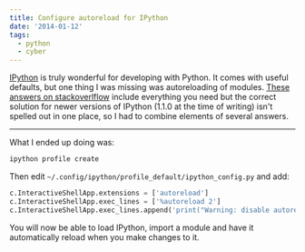 ```yaml
---
title: Configure autoreload for IPython
date: '2014-01-12'
tags:
  - python
  - cyber
---
```


[IPython](http://ipython.org/) is truly wonderful for developing with Python. It comes with useful defaults, but one thing I was missing was autoreloading of modules. [These answers on stackoverlflow](http://stackoverflow.com/questions/1907993/autoreload-of-modules-in-ipython) include everything you need but the correct solution for newer versions of IPython (1.1.0 at the time of writing) isn't spelled out in one place, so I had to combine elements of several answers.

- - -

What I ended up doing was:

````bash
ipython profile create
````

Then edit `~/.config/ipython/profile_default/ipython_config.py` and add:

````python
c.InteractiveShellApp.extensions = ['autoreload']
c.InteractiveShellApp.exec_lines = ['%autoreload 2']
c.InteractiveShellApp.exec_lines.append('print("Warning: disable autoreload in ipython_config.py to improve performance.")')
````

You will now be able to load IPython, import a module and have it automatically reload when you make changes to it.
